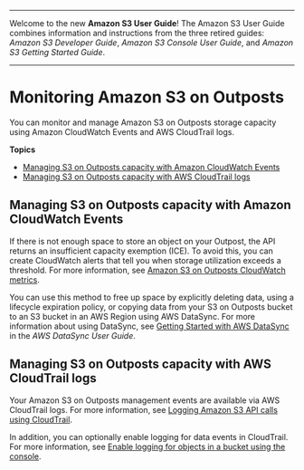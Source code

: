 --------

Welcome to the new **Amazon S3 User Guide**\! The Amazon S3 User Guide combines information and instructions from the three retired guides: *Amazon S3 Developer Guide*, *Amazon S3 Console User Guide*, and *Amazon S3 Getting Started Guide*\.

--------

# Monitoring Amazon S3 on Outposts<a name="MonitoringS3Outposts"></a>

You can monitor and manage Amazon S3 on Outposts storage capacity using Amazon CloudWatch Events and AWS CloudTrail logs\.

**Topics**
+ [Managing S3 on Outposts capacity with Amazon CloudWatch Events](#S3OutpostsCapacity)
+ [Managing S3 on Outposts capacity with AWS CloudTrail logs](#S3OutpostsCloudtrail)

## Managing S3 on Outposts capacity with Amazon CloudWatch Events<a name="S3OutpostsCapacity"></a>

If there is not enough space to store an object on your Outpost, the API returns an insufficient capacity exemption \(ICE\)\. To avoid this, you can create CloudWatch alerts that tell you when storage utilization exceeds a threshold\. For more information, see [Amazon S3 on Outposts CloudWatch metrics](metrics-dimensions.md#s3-outposts-cloudwatch-metrics)\.

You can use this method to free up space by explicitly deleting data, using a lifecycle expiration policy, or copying data from your S3 on Outposts bucket to an S3 bucket in an AWS Region using AWS DataSync\. For more information about using DataSync, see [Getting Started with AWS DataSync](https://docs.aws.amazon.com/datasync/latest/userguide/getting-started.html) in the *AWS DataSync User Guide*\.

## Managing S3 on Outposts capacity with AWS CloudTrail logs<a name="S3OutpostsCloudtrail"></a>

Your Amazon S3 on Outposts management events are available via AWS CloudTrail logs\. For more information, see [Logging Amazon S3 API calls using CloudTrail](https://docs.aws.amazon.com/AmazonS3/latest/dev/cloudtrail-logging.html)\. 

In addition, you can optionally enable logging for data events in CloudTrail\. For more information, see [Enable logging for objects in a bucket using the console](enable-cloudtrail-logging-for-s3.md#enable-cloudtrail-events)\. 